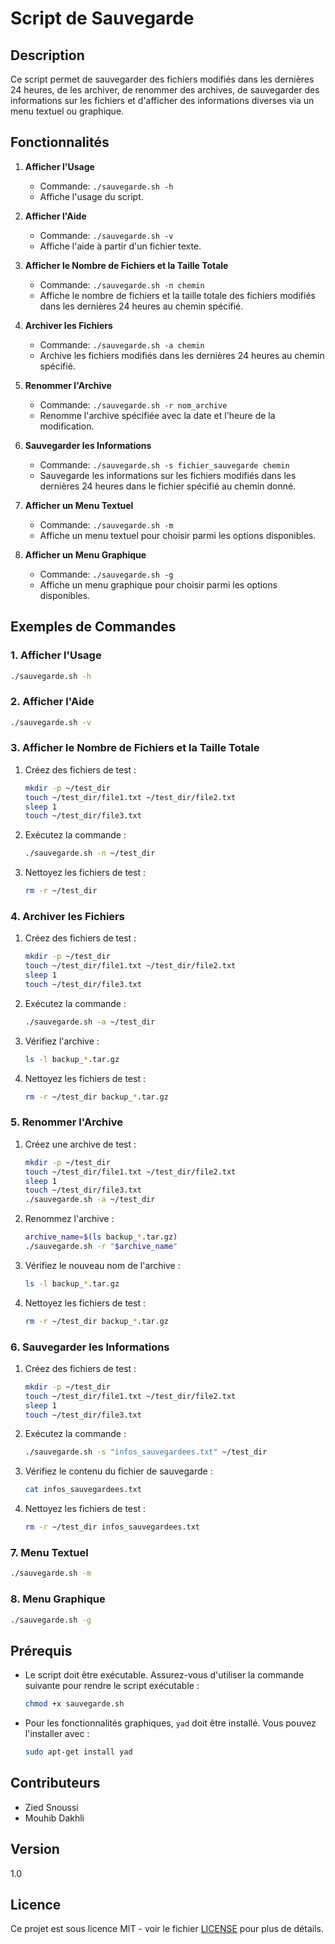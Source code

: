 # Script de Sauvegarde

## Description

Ce script permet de sauvegarder des fichiers modifiés dans les dernières 24 heures, de les archiver, de renommer des archives, de sauvegarder des informations sur les fichiers et d'afficher des informations diverses via un menu textuel ou graphique.

## Fonctionnalités

1. **Afficher l'Usage**
   - Commande: `./sauvegarde.sh -h`
   - Affiche l'usage du script.

2. **Afficher l'Aide**
   - Commande: `./sauvegarde.sh -v`
   - Affiche l'aide à partir d'un fichier texte.

3. **Afficher le Nombre de Fichiers et la Taille Totale**
   - Commande: `./sauvegarde.sh -n chemin`
   - Affiche le nombre de fichiers et la taille totale des fichiers modifiés dans les dernières 24 heures au chemin spécifié.

4. **Archiver les Fichiers**
   - Commande: `./sauvegarde.sh -a chemin`
   - Archive les fichiers modifiés dans les dernières 24 heures au chemin spécifié.

5. **Renommer l'Archive**
   - Commande: `./sauvegarde.sh -r nom_archive`
   - Renomme l'archive spécifiée avec la date et l'heure de la modification.

6. **Sauvegarder les Informations**
   - Commande: `./sauvegarde.sh -s fichier_sauvegarde chemin`
   - Sauvegarde les informations sur les fichiers modifiés dans les dernières 24 heures dans le fichier spécifié au chemin donné.

7. **Afficher un Menu Textuel**
   - Commande: `./sauvegarde.sh -m`
   - Affiche un menu textuel pour choisir parmi les options disponibles.

8. **Afficher un Menu Graphique**
   - Commande: `./sauvegarde.sh -g`
   - Affiche un menu graphique pour choisir parmi les options disponibles.

## Exemples de Commandes

### 1. Afficher l'Usage

```bash
./sauvegarde.sh -h
```

### 2. Afficher l'Aide

```bash
./sauvegarde.sh -v
```

### 3. Afficher le Nombre de Fichiers et la Taille Totale

1. Créez des fichiers de test :

    ```bash
    mkdir -p ~/test_dir
    touch ~/test_dir/file1.txt ~/test_dir/file2.txt
    sleep 1
    touch ~/test_dir/file3.txt
    ```

2. Exécutez la commande :

    ```bash
    ./sauvegarde.sh -n ~/test_dir
    ```

3. Nettoyez les fichiers de test :

    ```bash
    rm -r ~/test_dir
    ```

### 4. Archiver les Fichiers

1. Créez des fichiers de test :

    ```bash
    mkdir -p ~/test_dir
    touch ~/test_dir/file1.txt ~/test_dir/file2.txt
    sleep 1
    touch ~/test_dir/file3.txt
    ```

2. Exécutez la commande :

    ```bash
    ./sauvegarde.sh -a ~/test_dir
    ```

3. Vérifiez l'archive :

    ```bash
    ls -l backup_*.tar.gz
    ```

4. Nettoyez les fichiers de test :

    ```bash
    rm -r ~/test_dir backup_*.tar.gz
    ```

### 5. Renommer l'Archive

1. Créez une archive de test :

    ```bash
    mkdir -p ~/test_dir
    touch ~/test_dir/file1.txt ~/test_dir/file2.txt
    sleep 1
    touch ~/test_dir/file3.txt
    ./sauvegarde.sh -a ~/test_dir
    ```

2. Renommez l'archive :

    ```bash
    archive_name=$(ls backup_*.tar.gz)
    ./sauvegarde.sh -r "$archive_name"
    ```

3. Vérifiez le nouveau nom de l'archive :

    ```bash
    ls -l backup_*.tar.gz
    ```

4. Nettoyez les fichiers de test :

    ```bash
    rm -r ~/test_dir backup_*.tar.gz
    ```

### 6. Sauvegarder les Informations

1. Créez des fichiers de test :

    ```bash
    mkdir -p ~/test_dir
    touch ~/test_dir/file1.txt ~/test_dir/file2.txt
    sleep 1
    touch ~/test_dir/file3.txt
    ```

2. Exécutez la commande :

    ```bash
    ./sauvegarde.sh -s "infos_sauvegardees.txt" ~/test_dir
    ```

3. Vérifiez le contenu du fichier de sauvegarde :

    ```bash
    cat infos_sauvegardees.txt
    ```

4. Nettoyez les fichiers de test :

    ```bash
    rm -r ~/test_dir infos_sauvegardees.txt
    ```

### 7. Menu Textuel

```bash
./sauvegarde.sh -m
```

### 8. Menu Graphique

```bash
./sauvegarde.sh -g
```

## Prérequis

- Le script doit être exécutable. Assurez-vous d'utiliser la commande suivante pour rendre le script exécutable :

    ```bash
    chmod +x sauvegarde.sh
    ```

- Pour les fonctionnalités graphiques, `yad` doit être installé. Vous pouvez l'installer avec :

    ```bash
    sudo apt-get install yad
    ```

## Contributeurs

- Zied Snoussi
- Mouhib Dakhli

## Version

1.0

## Licence

Ce projet est sous licence MIT - voir le fichier [LICENSE](LICENSE) pour plus de détails.
